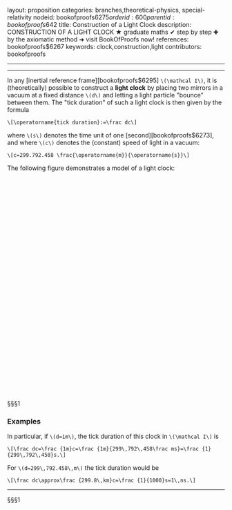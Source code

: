layout: proposition
categories: branches,theoretical-physics, special-relativity
nodeid: bookofproofs$6275
orderid: 600
parentid: bookofproofs$642
title: Construction of a Light Clock
description: CONSTRUCTION OF A LIGHT CLOCK &#9733; graduate maths &#10004; step by step &#10010; by the axiomatic method &#10140; visit BookOfProofs now!
references: bookofproofs$6267
keywords: clock,construction,light
contributors: bookofproofs

---


---

In any [inertial reference frame][bookofproofs$6295] `\(\mathcal I\)`, it is (theoretically) possible to construct a **light clock** by placing two mirrors in a vacuum at a fixed distance `\(d\)` and letting a light particle "bounce" between them. The "tick duration" of such a light clock is then given by the formula

`\[\operatorname{tick duration}:=\frac dc\]`

where `\(s\)` denotes the time unit of one [second][bookofproofs$6273], and where `\(c\)` denotes the (constant) speed of light in a vacuum:

`\[c=299.792.458 \frac{\operatorname{m}}{\operatorname{s}}\]`


The following figure demonstrates a model of a light clock:

<div style ='float:left'>
	<div id="box" class="jxgbox" style="width:500px; height:500px;"></div>
</div>

<div style ='clear:both'></div> 
 
§§§1

### Examples


In particular, if `\(d=1m\)`, the tick duration of this clock in `\(\mathcal I\)` is

`\[\frac dc=\frac {1m}c=\frac {1m}{299\,792\,458\frac ms}=\frac {1}{299\,792\,458}s.\]`

For `\(d=299\,792.458\,m\)` the tick duration would be 

`\[\frac dc\approx\frac {299.8\,km}c=\frac {1}{1000}s=1\,ns.\]`

---

§§§1

<script type="text/javascript">
var brd = JXG.JSXGraph.initBoard('box', {boundingbox: [0, 1.1, 10, -.1], showCopyright:false});
var pArr=[];

pArr[^0] = brd.create('point', [4,function(){return 0;}], {visible:false, snapToGrid:true, snapSizeY:1});
pArr[^1] = brd.create('point', [6,0], {visible:false, snapToGrid:true, snapSizeY:1});
pArr[^2] = brd.create('point', [4,1], {visible:false, snapToGrid:true, snapSizeY:1});
pArr[^3] = brd.create('point', [6,1], {visible:false, snapToGrid:true, snapSizeY:1});


var xr1 = brd.create('segment',[pArr[^0],pArr[^1]],{visible:true});
xr1.setLabel("mirror 1");
xr1.setLabelRelativeCoords([0,1]);
var xr2 = brd.create('segment',[pArr[^2],pArr[^3]],{visible:true});
xr2.setLabel("mirror 2");

var gr = brd.create('group',pArr);


var p = brd.create('point', [5, 0.5], {name:''});

var richtung=1;

setInterval(function(){
   var x=pArr[^0].X()+(pArr[^1].X()-pArr[^0].X())/2;
   var y=p.Y();

	if (richtung==1) {
		y=y+0.01;
		if (y > pArr[^2].Y()) {
			richtung = 1 - richtung;
		}
   } else {
       y=y-0.01;
		if (y < pArr[^0].Y()) {
			richtung = 1 - richtung;
		}
   }
   p.moveTo([x,y])
},1);




</script>

